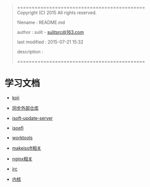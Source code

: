 > ============================================
>   Copyright (C) 2015 All rights reserved.
>
>   filename : README.md
>
>   author : sulit - sulitsrc@163.com
>
>   last modified : 2015-07-21 15:32
>
>   description :
>
> ============================================

学习文档
===

* [koji](src/koji/README.md)

* [同步外部仓库](src/rsync/README.md)

* [isoft-update-server](src/isoft-update-server/README.md)

* [isoefi](src/isoefi/README.md)

* [worktools](src/work/tools.md)

* [makeisoft相关](src/makeisoft/README.md)

* [nginx相关](src/nginx/README.md)

* [irc](src/irc/irc.md)

* [内核](src/kernel/readme.md)
